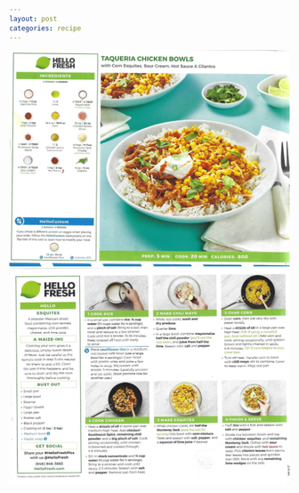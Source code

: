```yaml
---
layout: post
categories: recipe
---
```


![alt text](/media/Hello_Fresh/Scan_0079.jpg "Taqueria Chicken Bowls Front")
![alt text](/media/Hello_Fresh/Scan_0080.jpg "Taqueria Chicken Bowls Back")
